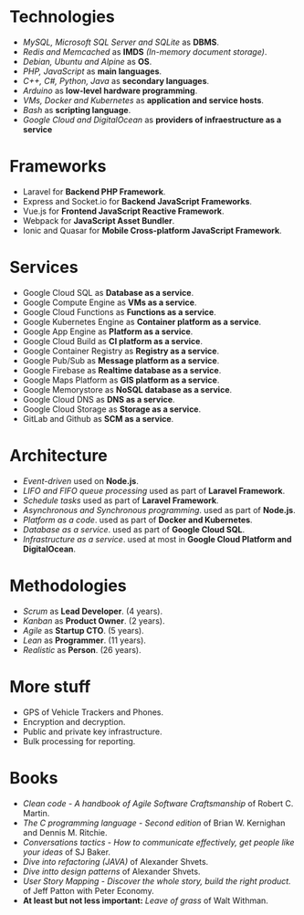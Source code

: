 # Technologies

- *MySQL, Microsoft SQL Server and SQLite* as **DBMS**.
- *Redis and Memcached* as **IMDS** *(In-memory document storage)*.
- *Debian, Ubuntu and Alpine* as **OS**.
- *PHP, JavaScript* as **main languages**.
- *C++, C#, Python, Java* as **secondary languages**.
- *Arduino* as **low-level hardware programming**.
- *VMs, Docker and Kubernetes* as **application and service hosts**.
- *Bash* as **scripting language**.
- *Google Cloud and DigitalOcean* as **providers of infraestructure as a service**

# Frameworks

- Laravel for **Backend PHP Framework**.
- Express and Socket.io for **Backend JavaScript Frameworks**.
- Vue.js for **Frontend JavaScript Reactive Framework**.
- Webpack for **JavaScript Asset Bundler**.
- Ionic and Quasar for **Mobile Cross-platform JavaScript Framework**.

# Services

- Google Cloud SQL as **Database as a service**.
- Google Compute Engine as **VMs as a service**.
- Google Cloud Functions as **Functions as a service**.
- Google Kubernetes Engine as **Container platform as a service**.
- Google App Engine as **Platform as a service**.
- Google Cloud Build as **CI platform as a service**.
- Google Container Registry as **Registry as a service**.
- Google Pub/Sub as **Message platform as a service**.
- Google Firebase as **Realtime database as a service**.
- Google Maps Platform as **GIS platform as a service**.
- Google Memorystore as **NoSQL database as a service**.
- Google Cloud DNS as **DNS as a service**.
- Google Cloud Storage as **Storage as a service**.
- GitLab and Github as **SCM as a service**.

# Architecture

- *Event-driven* used on **Node.js**.
- *LIFO and FIFO queue processing* used as part of **Laravel Framework**.
- *Schedule tasks* used as part of **Laravel Framework**.
- *Asynchronous and Synchronous programming*. used as part of **Node.js**.
- *Platform as a code*. used as part of **Docker and Kubernetes**.
- *Database as a service*. used as part of **Google Cloud SQL**.
- *Infrastructure as a service*. used at most in **Google Cloud Platform and DigitalOcean**.

# Methodologies

- *Scrum* as **Lead Developer**. (4 years).
- *Kanban* as **Product Owner**. (2 years).
- *Agile* as **Startup CTO**. (5 years).
- *Lean* as **Programmer**. (11 years).
- *Realistic* as **Person**. (26 years).

# More stuff

- GPS of Vehicle Trackers and Phones.
- Encryption and decryption.
- Public and private key infrastructure.
- Bulk processing for reporting.

# Books
- *Clean code - A handbook of Agile Software Craftsmanship* of Robert C. Martin.
- *The C programming language - Second edition* of Brian W. Kernighan and Dennis M. Ritchie.
- *Conversations tactics - How to communicate effectively, get people like your ideas* of SJ Baker.
- *Dive into refactoring (JAVA)* of Alexander Shvets.
- *Dive intto design patterns* of Alexander Shvets.
- *User Story Mapping - Discover the whole story, build the right product.* of Jeff Patton with Peter Economy.
- **At least but not less important:** *Leave of grass* of Walt Withman.
